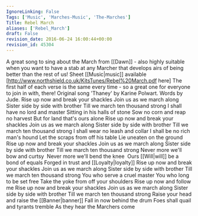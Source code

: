 ```yaml
---
IgnoreLinking: False
Tags: ['Music', 'Marches-Music', 'The-Marches']
Title: Rebel March
aliases: ['Rebel_March']
draft: False
revision_date: 2016-06-24 16:00:44+00:00
revision_id: 45304
---
```


A great song to sing about the March from [[Dawn]] - also highly suitable when you want to have a stab at any Marcher that develops airs of being better than the rest of us!
Sheet [[Music|music]] available [http://www.northshield.co.uk/KitsTunes/Rebel%20March.pdf here]
The first half of each verse is the same every time - so a great one for everyone to join in with, there!
Original song 'Thaney' by Karine Polwart. Words by Jude.
Rise up now and break your shackles
Join us as we march along
Sister side by side with brother
Till we march ten thousand strong
I shall have no lord and master
Sitting in his halls of stone
Sow no corn and reap no harvest
But for land that's ours alone
Rise up now and break your shackles
Join us as we march along
Sister side by side with brother
Till we march ten thousand strong
I shall wear no leash and collar
I shall be no rich man's hound
Let the scraps from off his table
Lie uneaten on the ground
Rise up now and break your shackles
Join us as we march along
Sister side by side with brother
Till we march ten thousand strong
Never more we'll bow and curtsy 
Never more we'll bend the knee 
Ours [[Will|will]] be a bond of equals
Forged in trust and [[Loyalty|loyalty]]
Rise up now and break your shackles
Join us as we march along
Sister side by side with brother
Till we march ten thousand strong
You who serve a cruel master
You who long to be set free
Take the yoke from off your shoulders
Rise up now and follow me
Rise up now and break your shackles
Join us as we march along
Sister side by side with brother
Till we march ten thousand strong
Raise your head and raise the [[Banner|banner]]
Fall in now behind the drum
Foes shall quail and tyrants tremble
As they hear the Marchers come